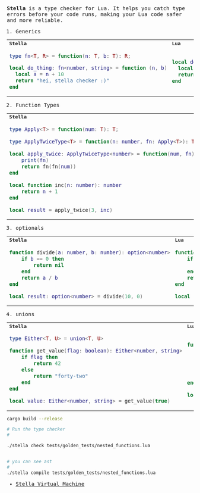 <samp>

**Stella** is a type checker for Lua. It helps you catch type errors before your code runs, making your Lua code safer and more reliable.

1. Generics

<table>
<tr>
<td><strong>Stella</strong></td> <td><strong>Lua</strong></td>
</tr>

<tr>
<td>

```lua
type fn<T, R> = function(n: T, b: T): R;

local do_thing: fn<number, string> = function (n, b)
  local a = n + 10
  return "hei, stella checker :)"
end
```

</td>
<td>

```lua
local do_thing = function (n, b)
  local a = n + 10
  return "hei, stella checker :)"
end
```

</td>
</tr>
</table>

2. Function Types

<table>
<tr>
<td><strong>Stella</strong></td> <td><strong>Lua</strong></td>
</tr>

<tr>
<td>

```lua
type Apply<T> = function(num: T): T;

type ApplyTwiceType<T> = function(n: number, fn: Apply<T>): T;

local apply_twice: ApplyTwiceType<number> = function(num, fn)
    print(fn)
    return fn(fn(num))
end

local function inc(n: number): number
    return n + 1
end

local result = apply_twice(3, inc)
```

</td>
<td>

```lua
local apply_twice = function(num, fn)
    print(fn)
    return fn(fn(num))
end

local function inc(n)
    return n + 1
end

local result = apply_twice(3, inc)
```

</td>
</tr>
</table>

3. optionals

<table>
<tr>
<td><strong>Stella</strong></td> <td><strong>Lua</strong></td>
</tr>

<tr>
<td>

```lua
function divide(a: number, b: number): option<number>
    if b == 0 then
        return nil
    end
    return a / b
end

local result: option<number> = divide(10, 0)
```

</td>
<td>

```lua
function divide(a, b)
    if b == 0 then
        return nil
    end
    return a / b
end

local result = divide(10, 0)
```

</td>
</tr>
</table>

4. unions

<table>
<tr>
<td><strong>Stella</strong></td> <td><strong>Lua</strong></td>
</tr>

<tr>
<td>

```lua
type Either<T, U> = union<T, U>

function get_value(flag: boolean): Either<number, string>
    if flag then
        return 42
    else
        return "forty-two"
    end
end

local value: Either<number, string> = get_value(true)
```

</td>
<td>

```lua
function get_value(flag)
    if flag then
        return 42
    else
        return "forty-two"
    end
end

local value = get_value(true)
```

</td>
</tr>
</table>

<samp>


```sh
cargo build --release

# Run the type checker
#

./stella check tests/golden_tests/nested_functions.lua


# you can see ast
#
./stella compile tests/golden_tests/nested_functions.lua

```

- [Stella Virtual Machine](https://github.com/yazaldefilimone/stella-compiler)
